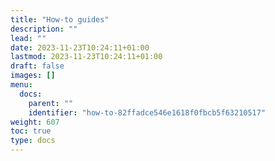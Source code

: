 ```yaml
---
title: "How-to guides"
description: ""
lead: ""
date: 2023-11-23T10:24:11+01:00
lastmod: 2023-11-23T10:24:11+01:00
draft: false
images: []
menu:
  docs:
    parent: ""
    identifier: "how-to-82ffadce546e1618f0fbcb5f63210517"
weight: 607
toc: true
type: docs
---
```

